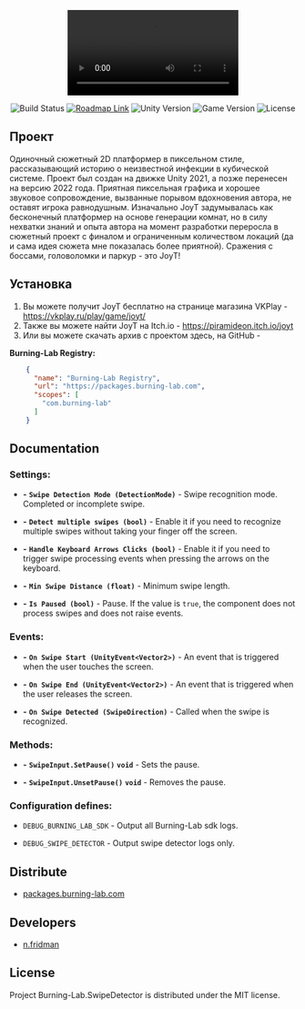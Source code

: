 <p align="center">
      <video src='https://github.com/PiRaMiDeON/JoyT/blob/main/GitHubMP4.mp4'>
</p>

<p align="center">
    <img src="https://build.burning-lab.com/app/rest/builds/buildType:id:UnityAssets_ComBurningLabSwipedetector_DevelopmentBuild/statusIcon.svg" alt="Build Status">
    <a href="https://burning-lab.youtrack.cloud/agiles/131-11/current"><img src="https://img.shields.io/badge/Roadmap-YouTrack-orange" alt="Roadmap Link"></a>
    <img src="https://img.shields.io/badge/Engine-2021.3-blueviolet" alt="Unity Version">
    <img src="https://img.shields.io/badge/Version-1.2.1-blue" alt="Game Version">
    <img src="https://img.shields.io/badge/License-MIT-success" alt="License">
</p>

## Проект

Одиночный сюжетный 2D платформер в пиксельном стиле, рассказывающий историю о неизвестной инфекции в кубической системе. Проект был создан на движке Unity 2021, а позже перенесен на версию 2022 года. Приятная пиксельная графика и хорошее звуковое сопровождение, вызванные порывом вдохновения автора, не оставят игрока равнодушным. Изначально JoyT задумывалась как бесконечный платформер на основе генерации комнат, но в силу нехватки знаний и опыта автора на момент разработки переросла в сюжетный проект с финалом и ограниченным количеством локаций (да и сама идея сюжета мне показалась более приятной). Сражения с боссами, головоломки и паркур - это JoyT!

## Установка

1. Вы можете получит JoyT бесплатно на странице магазина VKPlay - https://vkplay.ru/play/game/joyt/
2. Также вы можете найти JoyT на Itch.io - https://piramideon.itch.io/joyt
3. Или вы можете скачать архив с проектом здесь, на GitHub - 

**Burning-Lab Registry:**
```json
    {
      "name": "Burning-Lab Registry",
      "url": "https://packages.burning-lab.com",
      "scopes": [
        "com.burning-lab"
      ]
    }
```

## Documentation

### Settings:

- **-** **`Swipe Detection Mode (DetectionMode)`** - Swipe recognition mode. Completed or incomplete swipe.

- **-** **`Detect multiple swipes (bool)`** - Enable it if you need to recognize multiple swipes without taking your finger off the screen.

- **-** **`Handle Keyboard Arrows Clicks (bool)`** - Enable it if you need to trigger swipe processing events when pressing the arrows on the keyboard.

- **-** **`Min Swipe Distance (float)`** - Minimum swipe length.

- **-** **`Is Paused (bool)`** - Pause. If the value is `true`, the component does not process swipes and does not raise events.

### Events:
- **-** **`On Swipe Start (UnityEvent<Vector2>)`** - An event that is triggered when the user touches the screen.

- **-** **`On Swipe End (UnityEvent<Vector2>)`** - An event that is triggered when the user releases the screen.

- **-** **`On Swipe Detected (SwipeDirection)`** - Called when the swipe is recognized.

### Methods:
- **-** **`SwipeInput.SetPause()`** **`void`** - Sets the pause.

- **-** **`SwipeInput.UnsetPause()`** **`void`** - Removes the pause.

### Configuration defines:

- `DEBUG_BURNING_LAB_SDK` - Output all Burning-Lab sdk logs.

- `DEBUG_SWIPE_DETECTOR` - Output swipe detector logs only.

## Distribute

- [packages.burning-lab.com](https://packages.burning-lab.com/-/web/detail/com.burning-lab.swipedetector)

## Developers

- [n.fridman](https://github.com/n-fridman)

## License

Project Burning-Lab.SwipeDetector is distributed under the MIT license.
